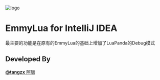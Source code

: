 ![logo](/snapshot/logo.png)
# EmmyLua for IntelliJ IDEA

最主要的功能是在原有的EmmyLua的基础上增加了LuaPanda的Debug模式

## Developed By

[**@tangzx** 阿唐](https://github.com/tangzx)